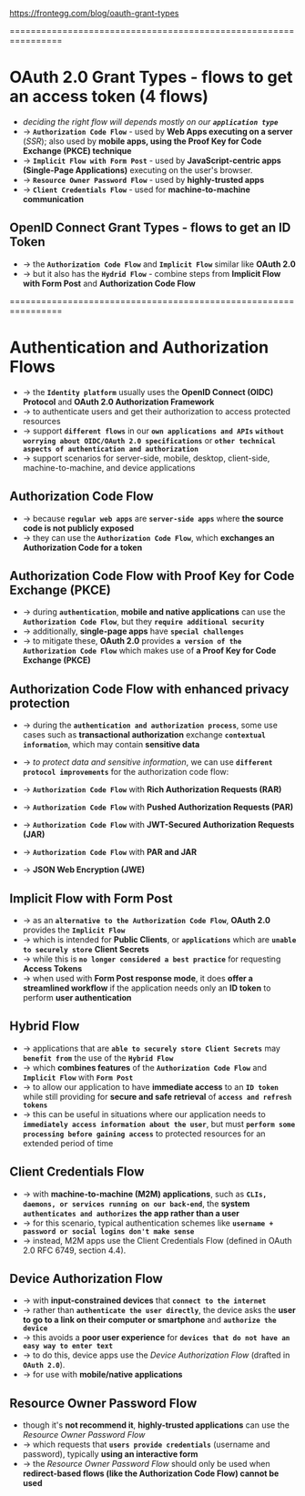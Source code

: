 https://frontegg.com/blog/oauth-grant-types

================================================================
# OAuth 2.0 Grant Types - flows to get an access token (4 flows)
* _deciding the right flow will depends mostly on our **`application type`**_
* -> **`Authorization Code Flow`** - used by **Web Apps executing on a server** (_SSR_); also used by **mobile apps, using the Proof Key for Code Exchange (PKCE) technique**
* -> **`Implicit Flow with Form Post`** - used by **JavaScript-centric apps (Single-Page Applications)** executing on the user's browser.
* -> **`Resource Owner Password Flow`** - used by **highly-trusted apps**
* -> **`Client Credentials Flow`** - used for **machine-to-machine communication**

## OpenID Connect Grant Types - flows to get an ID Token
* -> the **`Authorization Code Flow`** and **`Implicit Flow`** similar like **OAuth 2.0**
* -> but it also has the **`Hydrid Flow`** - combine steps from **Implicit Flow with Form Post** and **Authorization Code Flow**

================================================================
# Authentication and Authorization Flows
* -> the **`Identity platform`** usually uses the **OpenID Connect (OIDC) Protocol** and **OAuth 2.0 Authorization Framework** 
* -> to authenticate users and get their authorization to access protected resources
* -> support **`different flows`** in our **`own applications and APIs`** **`without worrying about OIDC/OAuth 2.0 specifications`** or **`other technical aspects of authentication and authorization`**
* -> support scenarios for server-side, mobile, desktop, client-side, machine-to-machine, and device applications


## Authorization Code Flow
* -> because **`regular web apps`** are **`server-side apps`** where **the source code is not publicly exposed** 
* -> they can use the **`Authorization Code Flow`**, which **exchanges an Authorization Code for a token**


## Authorization Code Flow with Proof Key for Code Exchange (PKCE)
* -> during **`authentication`**, **mobile and native applications** can use the **`Authorization Code Flow`**, but they **`require additional security`** 
* -> additionally, **single-page apps** have **`special challenges`**
* -> to mitigate these, **OAuth 2.0** provides **`a version of the Authorization Code Flow`** which makes use of **a Proof Key for Code Exchange (PKCE)**


## Authorization Code Flow with enhanced privacy protection
* -> during the **`authentication and authorization process`**, some use cases such as **transactional authorization** exchange **`contextual information`**, which may contain **sensitive data**
* -> _to protect data and sensitive information_, we can use **`different protocol improvements`** for the authorization code flow:

* -> **`Authorization Code Flow`** with **Rich Authorization Requests (RAR)**
* -> **`Authorization Code Flow`** with **Pushed Authorization Requests (PAR)**
* -> **`Authorization Code Flow`** with **JWT-Secured Authorization Requests (JAR)**
* -> **`Authorization Code Flow`** with **PAR and JAR**
* -> **JSON Web Encryption (JWE)**


## Implicit Flow with Form Post
* -> as an **`alternative to the Authorization Code Flow`**, **OAuth 2.0** provides the **`Implicit Flow`**
* -> which is intended for **Public Clients**, or **`applications`** which are **`unable to securely store`** **Client Secrets**
* -> while this is **`no longer considered a best practice`** for requesting **Access Tokens**
* -> when used with **Form Post response mode**, it does **offer a streamlined workflow** if the application needs only an **ID token** to perform **user authentication**


## Hybrid Flow
* -> applications that are **`able to securely store Client Secrets`** may **`benefit from`** the use of the **`Hybrid Flow`**
* -> which **combines features** of the **`Authorization Code Flow`** and **`Implicit Flow`** with **`Form Post`**
* -> to allow our application to have **immediate access** to an **`ID token`** while still providing for **secure and safe retrieval** of **`access and refresh tokens`**
* -> this can be useful in situations where our application needs to **`immediately access information about the user`**, but must **`perform some processing before gaining access`** to protected resources for an extended period of time


## Client Credentials Flow
* -> with **machine-to-machine (M2M) applications**, such as **`CLIs, daemons, or services running on our back-end`**, the **system** **`authenticates and authorizes`** **the app rather than a user**
* -> for this scenario, typical authentication schemes like **`username + password or social logins don't make sense`**
* -> instead, M2M apps use the Client Credentials Flow (defined in OAuth 2.0 RFC 6749, section 4.4).


## Device Authorization Flow
* -> with **input-constrained devices** that **`connect to the internet`**
* -> rather than **`authenticate the user directly`**, the device asks the **user to go to a link on their computer or smartphone** and **`authorize the device`**
* -> this avoids a **poor user experience** for **`devices that do not have an easy way to enter text`**
* -> to do this, device apps use the _Device Authorization Flow_ (drafted in **`OAuth 2.0`**). 
* -> for use with **mobile/native applications**


## Resource Owner Password Flow
* though it's **not recommend it**, **highly-trusted applications** can use the _Resource Owner Password Flow_
* -> which requests that **`users provide credentials`** (username and password), typically **using an interactive form**
* -> the _Resource Owner Password Flow_ should only be used when **redirect-based flows (like the Authorization Code Flow) cannot be used**